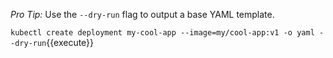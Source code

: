 _Pro Tip:_ Use the `--dry-run` flag to output a base YAML template.

`kubectl create deployment my-cool-app --image=my/cool-app:v1 -o yaml --dry-run`{{execute}}

